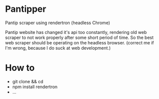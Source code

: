 # Pantipper
Pantip scraper using rendertron (headless Chrome)

Pantip website  has changed it's api too constantly, rendering old web scraper to not work properly after some short period of time. So the best web scraper should be operating on the headless browser. (correct me if I'm wrong, because I do suck at web development.)

# How to
- git clone <repo> && cd <this folder>
- npm install rendertron
- ...
